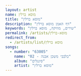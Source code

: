 ```yaml
---
layout: artist
name: מוסא ברלין
title: "מוסא ברלין"
description: "דף האמן מוסא ברלין"
keywords: "שירים, מוזיקה, מוסא ברלין"
permalink: /artists/מוסא-ברלין
redirect_from:
  - /artists/list/מוסא ברלין
songs:
  - number: "63005"
    name: "02 - בלבבי משכן אבנה"
    album: "סינגלים"
    artist: "מוסא ברלין"
---
```


